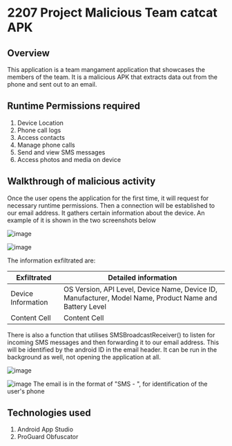 # 2207 Project Malicious Team catcat APK


## Overview
This application is a team mangament application that showcases the members of the team. It is a malicious APK that extracts data out from the phone and sent out to an email.

## Runtime Permissions required
1. Device Location
2. Phone call logs
3. Access contacts
4. Manage phone calls
5. Send and view SMS messages
6. Access photos and media on device

## Walkthrough of malicious activity
Once the user opens the application for the first time, it will request for necessary runtime permissions. Then a connection will be established to our email address. It gathers certain information about the device. An example of it is shown in the two screenshots below

![image](https://user-images.githubusercontent.com/91510432/219681771-f0cbfccc-b96b-4fe6-ab29-f8af637a8f3c.png)

![image](https://user-images.githubusercontent.com/91510432/219682084-bd23c11b-84cd-41d0-ac25-6ff5fea60869.png)

The information exfiltrated are:

| Exfiltrated | Detailed information |
| ------------- | ------------- |
| Device Information | OS Version, API Level, Device Name, Device ID, Manufacturer, Model Name, Product Name and Battery Level |
| Content Cell  | Content Cell  |


There is also a function that utilises SMSBroadcastReceiver() to listen for incoming SMS messages and then forwarding it to our email address. This will be identified by the android ID in the email header. It can be run in the background as well, not opening the application at all.

![image](https://user-images.githubusercontent.com/91510432/219682347-9b5e0e1b-04d0-4030-9085-f7080ca91ec9.png)

![image](https://user-images.githubusercontent.com/91510432/219682425-3615bb14-e89d-4c50-bf62-4e205e4ecc20.png)
The email is in the format of "SMS - <AndroidID>", for identification of the user's phone

## Technologies used
1. Android App Studio
2. ProGuard Obfuscator



